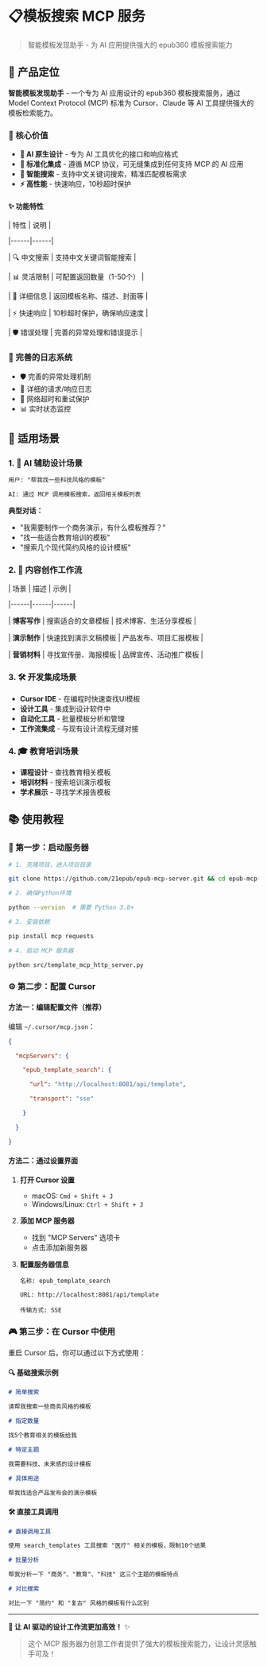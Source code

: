 # 📋模板搜索 MCP 服务

> 智能模板发现助手 - 为 AI 应用提供强大的 epub360 模板搜索能力

## 🎯 产品定位

**智能模板发现助手** - 一个专为 AI 应用设计的 epub360 模板搜索服务，通过 Model Context Protocol (MCP) 标准为 Cursor、Claude 等 AI 工具提供强大的模板检索能力。

### 🌟 核心价值

- **🤖 AI 原生设计** - 专为 AI 工具优化的接口和响应格式
- **🔗 标准化集成** - 遵循 MCP 协议，可无缝集成到任何支持 MCP 的 AI 应用
- **🧠 智能搜索** - 支持中文关键词搜索，精准匹配模板需求
- **⚡ 高性能** - 快速响应，10秒超时保护



#### ✨ 功能特性

| 特性 | 说明 |

|------|------|

| 🔍 中文搜索 | 支持中文关键词智能搜索 |

| 📊 灵活限制 | 可配置返回数量（1-50个） |

| 🎨 详细信息 | 返回模板名称、描述、封面等 |

| ⚡ 快速响应 | 10秒超时保护，确保响应速度 |

| 🛡️ 错误处理 | 完善的异常处理和错误提示 |



### 📝 完善的日志系统

- 🛡️ 完善的异常处理机制
- 📝 详细的请求/响应日志
- 🔄 网络超时和重试保护
- 📊 实时状态监控

## 🎯 适用场景

### 1. 🤖 AI 辅助设计场景

```markdown
用户: "帮我找一些科技风格的模板"

AI: 通过 MCP 调用模板搜索，返回相关模板列表

```

**典型对话：**

- "我需要制作一个商务演示，有什么模板推荐？"
- "找一些适合教育培训的模板"
- "搜索几个现代简约风格的设计模板"

### 2. 📝 内容创作工作流

| 场景 | 描述 | 示例 |

|------|------|------|

| **博客写作** | 搜索适合的文章模板 | 技术博客、生活分享模板 |

| **演示制作** | 快速找到演示文稿模板 | 产品发布、项目汇报模板 |

| **营销材料** | 寻找宣传册、海报模板 | 品牌宣传、活动推广模板 |

### 3. 🛠️ 开发集成场景

- **Cursor IDE** - 在编程时快速查找UI模板
- **设计工具** - 集成到设计软件中
- **自动化工具** - 批量模板分析和管理
- **工作流集成** - 与现有设计流程无缝对接

### 4. 🎓 教育培训场景

- **课程设计** - 查找教育相关模板
- **培训材料** - 搜索培训演示模板
- **学术展示** - 寻找学术报告模板

## 📚 使用教程

### 🚀 第一步：启动服务器

```bash
# 1. 克隆项目，进入项目目录

git clone https://github.com/21epub/epub-mcp-server.git && cd epub-mcp-server

# 2. 确保Python环境

python --version  # 需要 Python 3.8+

# 3. 安装依赖

pip install mcp requests

# 4. 启动 MCP 服务器

python src/template_mcp_http_server.py

```



### ⚙️ 第二步：配置 Cursor

#### 方法一：编辑配置文件（推荐）

编辑 `~/.cursor/mcp.json`：

```json
{

  "mcpServers": {

    "epub_template_search": {

      "url": "http://localhost:8081/api/template",

      "transport": "sse"

    }

  }

}

```

#### 方法二：通过设置界面 

1. **打开 Cursor 设置**

   - macOS: `Cmd + Shift + J`
   - Windows/Linux: `Ctrl + Shift + J`

2. **添加 MCP 服务器**

   - 找到 "MCP Servers" 选项卡
   - 点击添加新服务器

3. **配置服务器信息**

   ```
   名称: epub_template_search
   
   URL: http://localhost:8081/api/template
   
   传输方式: SSE
   
   ```



### 🎮 第三步：在 Cursor 中使用

重启 Cursor 后，你可以通过以下方式使用：

#### 🔍 基础搜索示例

```markdown
# 简单搜索

请帮我搜索一些商务风格的模板

# 指定数量

找5个教育相关的模板给我

# 特定主题

我需要科技、未来感的设计模板

# 具体用途

帮我找适合产品发布会的演示模板

```

#### 🛠️ 直接工具调用

```markdown
# 直接调用工具

使用 search_templates 工具搜索 "医疗" 相关的模板，限制10个结果

# 批量分析

帮我分析一下 "商务"、"教育"、"科技" 这三个主题的模板特点

# 对比搜索

对比一下 "简约" 和 "复古" 风格的模板有什么区别

```

------

**🎨 让 AI 驱动的设计工作流更加高效！** ✨

> 这个 MCP 服务器为创意工作者提供了强大的模板搜索能力，让设计灵感触手可及！ 